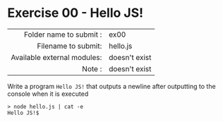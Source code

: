 # Exercise 00 - Hello JS!

|								|                   |
| -----------------------------:| ------------------|
|   Folder name to submit :     |  ex00             |
|   Filename to submit:			|  hello.js         |
|   Available external modules: |  doesn't exist    |
|   Note :						|  doesn't exist	|

Write a program `Hello JS!` that outputs a newline after outputting to the console when it is executed

```console
> node hello.js | cat -e
Hello JS!$
```

